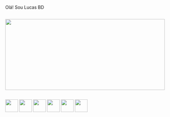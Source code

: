 Olá! Sou Lucas BD 

##

<div>
<img width="100%" height="225px"
  src="https://github-readme-stats.vercel.app/api/top-langs/?username=LucasBDoficial&layout=compact&langs_count=16&&theme=dark"
  media="(prefers-color-scheme: dark)" />
</div>    
  
##
  
<div>
 <img height="40em" src="https://cdn.jsdelivr.net/gh/devicons/devicon/icons/vscode/vscode-original.svg" />
 <img height="40em" src="https://cdn.jsdelivr.net/gh/devicons/devicon/icons/html5/html5-original.svg" />
 <img height="40em" src="https://cdn.jsdelivr.net/gh/devicons/devicon/icons/css3/css3-original.svg" />
 <img height="40em" src="https://cdn.jsdelivr.net/gh/devicons/devicon/icons/javascript/javascript-original.svg" />
 <img height="40em" src="https://cdn.jsdelivr.net/gh/devicons/devicon/icons/react/react-original.svg" />
 <img height="40em" src="https://cdn.jsdelivr.net/gh/devicons/devicon/icons/figma/figma-original.svg" />
</div>  
